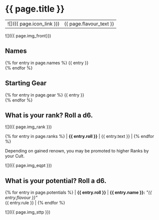 # {{ page.title }}

|                           |                         |
| ------------------------- | ----------------------- |
| ![]({{ page.icon_link }}) | {{ page.flavour_text }} |

![]({{ page.img_front}})

## Names

{% for entry in page.names %} {{ entry }} <br>   {% endfor %}

## Starting Gear

{% for entry in page.gear %} {{ entry }} <br>   {% endfor %}

## What is your rank? Roll a d6.

![]({{ page.img_rank }})

{% for entry in page.ranks %}
| **{{ entry.roll }}** | {{ entry.text }} | {% endfor %}

Depending on gained renown, you may be promoted to higher Ranks by your Cult.

![]({{ page.img_eqpt }})

## What is your potential? Roll a d6.

{% for entry in page.potentials %}
| **{{ entry.roll }}** | **{{ entry.name }}:** *"{{ entry.flavour }}"* <br> {{ entry.rule }} | {% endfor %}

![]({{ page.img_sttp }})
